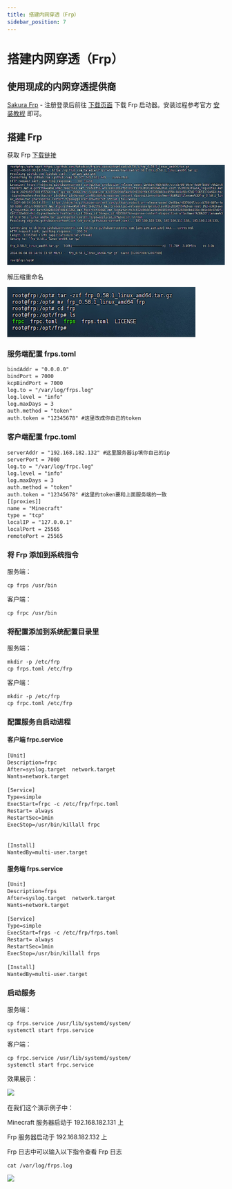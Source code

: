 ```yaml
---
title: 搭建内网穿透（Frp）
sidebar_position: 7
---
```


# 搭建内网穿透（Frp）

## 使用现成的内网穿透提供商

[Sakura Frp](https://www.natfrp.com/?page=panel&module=download) - 注册登录后前往 [下载页面](https://www.natfrp.com/tunnel/download) 下载 Frp 启动器。安装过程参考官方 [安装教程](https://doc.natfrp.com/launcher/usage.html) 即可。

## 搭建 Frp

获取 Frp [下载链接](https://github.com/fatedier/frp)

![](_images/Linux开服/搭建内网穿透/1.png)

解压缩重命名

![](_images/Linux开服/搭建内网穿透/2.png)

### 服务端配置 frps.toml

```
bindAddr = "0.0.0.0"
bindPort = 7000
kcpBindPort = 7000
log.to = "/var/log/frps.log"
log.level = "info"
log.maxDays = 3
auth.method = "token"
auth.token = "12345678" #这里改成你自己的token
```

### 客户端配置 frpc.toml

```
serverAddr = "192.168.182.132" #这里服务器ip填你自己的ip
serverPort = 7000
log.to = "/var/log/frpc.log"
log.level = "info"
log.maxDays = 3
auth.method = "token"
auth.token = "12345678" #这里的token要和上面服务端的一致
[[proxies]]
name = "Minecraft"
type = "tcp"
localIP = "127.0.0.1"
localPort = 25565
remotePort = 25565
```

### 将 Frp 添加到系统指令

服务端：

```
cp frps /usr/bin
```

客户端：

```
cp frpc /usr/bin
```

### 将配置添加到系统配置目录里

服务端：

```
mkdir -p /etc/frp
cp frps.toml /etc/frp
```

客户端：

```
mkdir -p /etc/frp
cp frpc.toml /etc/frp
```


### 配置服务自启动进程

#### 客户端 frpc.service

```
[Unit]
Description=frpc
After=syslog.target  network.target
Wants=network.target

[Service]
Type=simple
ExecStart=frpc -c /etc/frp/frpc.toml
Restart= always
RestartSec=1min
ExecStop=/usr/bin/killall frpc


[Install]
WantedBy=multi-user.target
```

#### 服务端 frps.service

```
[Unit]
Description=frps
After=syslog.target  network.target
Wants=network.target

[Service]
Type=simple
ExecStart=frps -c /etc/frp/frps.toml
Restart= always
RestartSec=1min
ExecStop=/usr/bin/killall frps

[Install]
WantedBy=multi-user.target
```

### 启动服务

服务端：

```
cp frps.service /usr/lib/systemd/system/
systemctl start frps.service
```

客户端：

```
cp frpc.service /usr/lib/systemd/system/
systemctl start frpc.service
```

效果展示：

![](_images/Linux开服/build-up内网穿透/3.png)

在我们这个演示例子中：

Minecraft 服务器启动于 192.168.182.131 上

Frp 服务器启动于 192.168.182.132 上

Frp 日志中可以输入以下指令查看 Frp 日志

```
cat /var/log/frps.log
```

![](_images/Linux开服/build-up内网穿透/4.png)